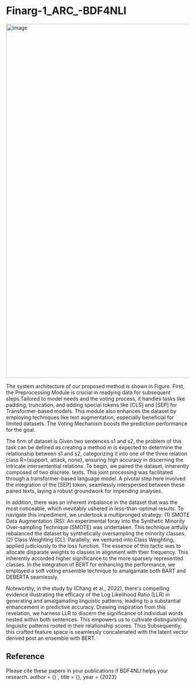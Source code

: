 # Finarg-1_ARC_-BDF4NLI
<img width="967" alt="image" src="https://github.com/nlptmu/Finarg-1_ARC_-BDF4NLI/assets/113884253/2ca99174-8508-4cae-8812-876ef1d3ea01">  

The system architecture of our proposed method is shown in Figure.
First, the Preprocessing Module is crucial in readying data for subsequent steps.Tailored to model needs and the voting process, it handles tasks like padding, truncation, and adding special tokens like [CLS] and [SEP] for Transformer-based models. This module also enhances the dataset by employing techniques like text augmentation, especially beneficial for limited datasets. The Voting Mechanism boosts the prediction performance for the goal.

The firm of dataset is Given two sentences s1 and s2, the problem of this task can be defined as creating a method m is expected to determine the relationship between s1 and s2, categorizing it into one of the three relation class R={support, attack, none}, ensuring high accuracy in discerning the intricate intersentential relations. To begin, we paired the dataset, inherently composed of two discrete. texts. This joint processing was facilitated through a transformer-based language model. A pivotal step here involved the integration of the [SEP] token, seamlessly interspersed between these paired texts, laying a robust groundwork for impending analyses.

In addition, there was an inherent imbalance in the dataset that was the most noticeable, which inevitably ushered in less-than-optimal results. To navigate this impediment, we undertook a multipronged
strategy: (1) SMOTE Data Augmentation (RS): An experimental foray into the Synthetic Minority Over-sampling Technique (SMOTE) was undertaken. This technique artfully rebalanced the dataset by synthetically oversampling the minority classes. (2) Class Weighting (CL): Parallelly, we ventured into Class Weighting, applied judiciously to the loss function. The essence of this tactic was to allocate disparate weights to classes in alignment with their frequency. This inherently accorded higher significance to the more sparsely represented classes. In the integration of BERT for enhancing the performance, we employed a soft voting ensemble technique to amalgamate both BART and DEBERTA seamlessly.

Noteworthy, in the study by (Chang et al., 2022), there's compelling evidence illustrating the efficacy of the Log Likelihood Ratio (LLR) in generating and amalgamating linguistic patterns, leading to a substantial enhancement in predictive accuracy. Drawing inspiration from this revelation, we harness LLR to discern the significance of individual words nested within both sentences. This empowers us to cultivate distinguishing linguistic patterns rooted in their relationship scores. Thus Subsequently, this crafted feature space is seamlessly concatenated with the latent vector derived post an ensemble with BERT.

## Reference
Please cite these papers in your publications if BDF4NLI helps your research.
author = {} ,
title = {},
year = {2023}
